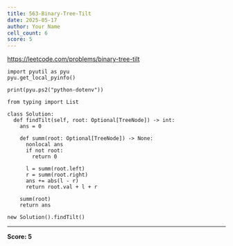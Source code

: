```yaml
---
title: 563-Binary-Tree-Tilt
date: 2025-05-17
author: Your Name
cell_count: 6
score: 5
---
```


https://leetcode.com/problems/binary-tree-tilt


```
import pyutil as pyu
pyu.get_local_pyinfo()
```


```
print(pyu.ps2("python-dotenv"))
```


```
from typing import List
```


```
class Solution:
  def findTilt(self, root: Optional[TreeNode]) -> int:
    ans = 0

    def summ(root: Optional[TreeNode]) -> None:
      nonlocal ans
      if not root:
        return 0

      l = summ(root.left)
      r = summ(root.right)
      ans += abs(l - r)
      return root.val + l + r

    summ(root)
    return ans
```


```
new Solution().findTilt()
```


---
**Score: 5**